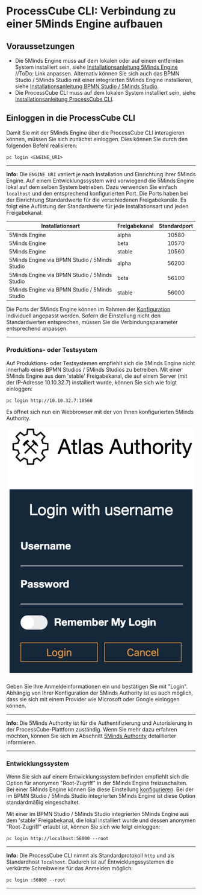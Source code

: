 # ProcessCube CLI: Verbindung zu einer 5Minds Engine aufbauen

## Voraussetzungen

* Die 5Minds Engine muss auf dem lokalen oder auf einem entfernten System installiert sein, siehe [Installationsanleitung 5Minds Engine](#) //ToDo: Link anpassen. Alternativ können Sie sich auch das BPMN Studio / 5Minds Studio mit einer integrierten 5Minds Engine installieren, siehe [Installationsanleitung BPMN Studio / 5Minds Studio](#).
* Die ProcessCube CLI muss auf dem lokalen System installiert sein, siehe [Installationsanleitung ProcessCube CLI](#).

## Einloggen in die ProcessCube CLI

Damit Sie mit der 5Minds Engine über die ProcessCube CLI interagieren können, müssen Sie sich zunächst einloggen. Dies können Sie durch den folgenden Befehl realisieren:

```shell
pc login <ENGINE_URI>
```

---
**Info:**
Die `ENGINE_URI` variiert je nach Installation und Einrichtung ihrer 5Minds Engine. Auf einem Entwicklungssystem wird vorwiegend die 5Minds Engine lokal auf dem selben System betrieben. Dazu verwenden Sie einfach `localhost` und den entsprechend konfigurierten Port.
Die Ports haben bei der Einrichtung Standardwerte für die verschiedenen Freigabekanäle. Es folgt eine Auflistung der Standardwerte für jede Installationsart und jeden Freigabekanal:

| Installationsart                          | Freigabekanal | Standardport |
|-------------------------------------------|------------------------------|:------------:|
| 5Minds Engine                    | alpha                        |     10580     |
| 5Minds Engine                    | beta                         |     10570     |
| 5Minds Engine                    | stable                       |     10560     |
| 5Minds Engine via BPMN Studio / 5Minds Studio | alpha                        |     56200    |
| 5Minds Engine via BPMN Studio / 5Minds Studio | beta                         |     56100    |
| 5Minds Engine via BPMN Studio / 5Minds Studio | stable                       |     56000    |

Die Ports der 5Minds Engine können im Rahmen der [Konfiguration](https://github.com/atlas-engine/AtlasEngine/master/docs/install.md) individuell angepasst werden. Sofern die Einstellung nicht den Standardwerten entsprechen, müssen Sie die Verbindungsparameter entsprechend anpassen.

---

### Produktions- oder Testsystem

Auf Produktions- oder Testsystemen empfiehlt sich die 5Minds Engine nicht innerhalb eines BPMN Studios / 5Minds Studios zu betreiben. Mit einer 5Minds Engine aus dem 'stable' Freigabekanal, die auf einem Server (mit der IP-Adresse 10.10.32.7) installiert wurde, können Sie sich wie folgt einloggen:

```shell
pc login http://10.10.32.7:10560
```

Es öffnet sich nun ein Webbrowser mit der von Ihnen konfigurierten 5Minds Authority.

![alt text](./images/LoginWithAtlasAuthoriy.png "Einloggen mit der 5Minds Authoriy")

Geben Sie Ihre Anmeldeinformationen ein und bestätigen Sie mit "Login". Abhängig von Ihrer Konfiguration der 5Minds Authority ist es auch möglich, dass sie sich mit einem Provider wie Microsoft oder Google einloggen können.

---
**Info:**
Die 5Minds Authority ist für die Authentifizierung und Autorisierung in der ProcessCube-Plattform zuständig. Wenn Sie mehr dazu erfahren möchten, können Sie sich im Abschnitt [5Minds Authority](#ToDo) detaillierter informieren.

---

### Entwicklungssystem

Wenn Sie sich auf einem Entwicklungssystem befinden empfiehlt sich die Option für anonymen "Root-Zugriff" in der 5Minds Engine freizuschalten. Bei einer 5Minds Engine können Sie diese Einstellung [konfigurieren](#). Bei der im BPMN Studio / 5Minds Studio integrierten 5Minds Engine ist diese Option standardmäßig eingeschaltet.

Mit einer im BPMN Studio / 5Minds Studio integrierten 5Minds Engine aus dem 'stable' Freigabekanal, die lokal installiert wurde und dessen anonymen "Root-Zugriff" erlaubt ist, können Sie sich wie folgt einloggen:

```shell
pc login http://localhost:56000 --root
```

---
**Info:**
Die ProcessCube CLI nimmt als Standardprotokoll `http` und als Standardhost `localhost`. Dadurch ist auf Entwicklungssystemen die verkürzte Schreibweise für das Anmelden möglich:

```shell
pc login :56000 --root
```

---
